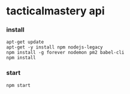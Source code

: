 # tacticalmastery api

### install
```
apt-get update
apt-get -y install npm nodejs-legacy
npm install -g forever nodemon pm2 babel-cli
npm install
```

### start
`npm start`
